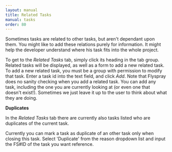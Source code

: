 ```yaml
---
layout: manual
title: Related Tasks
manual: tasks
order: 80
---
```


Sometimes tasks are related to other tasks, but aren't dependant upon them. You might like to add these relations purely for information. It might help the developer understand where his task fits into the whole project.

To get to the *Related Tasks* tab, simply click its heading in the tab group. Related tasks will be displayed, as well as a form to add a new related task. To add a new related task, you must be a group with permission to modify that task. Enter a task id into the text field, and click *Add*. Note that Flyspray does no sanity checking when you add a related task. You can add any task, including the one you are currently looking at (or even one that doesn't exist!). Sometimes we just leave it up to the user to think about what they are doing.

**Duplicates**

In the *Related Tasks* tab there are currently also tasks listed who are duplicates of the current task.

Currently you can mark a task as duplicate of an other task only when closing this task. Select 'Duplicate' from the reason dropdown list and input the FS#ID of the task you want reference.
